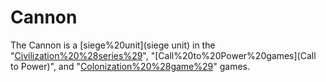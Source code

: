 # Cannon

The Cannon is a [siege%20unit](siege unit) in the "[Civilization%20%28series%29](Civilization)", "[Call%20to%20Power%20games](Call to Power)", and "[Colonization%20%28game%29](Colonization)" games.